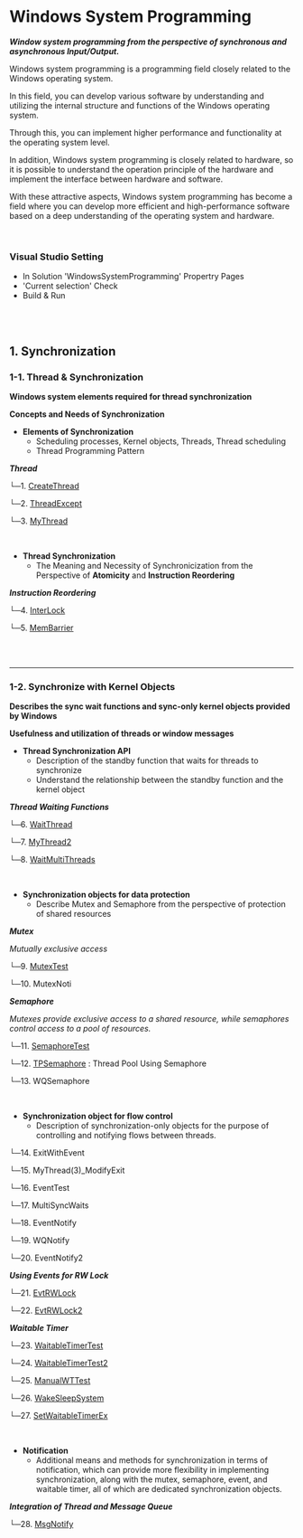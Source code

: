 # Windows System Programming

**_Window system programming from the perspective of synchronous and asynchronous Input/Output._**

Windows system programming is a programming field closely related to the Windows operating system.

In this field, you can develop various software by understanding and utilizing the internal structure and functions of the Windows operating system.

Through this, you can implement higher performance and functionality at the operating system level.

In addition, Windows system programming is closely related to hardware, so it is possible to understand the operation principle of the hardware and implement the interface between hardware and software.

With these attractive aspects, Windows system programming has become a field where you can develop more efficient and high-performance software based on a deep understanding of the operating system and hardware.

<br/>

### Visual Studio Setting

-   In Solution 'WindowsSystemProgramming' Propertry Pages
-   'Current selection' Check
-   Build & Run

<br/>

<br/>

## 1. Synchronization

### 1-1. Thread & Synchronization

**Windows system elements required for thread synchronization**

**Concepts and Needs of Synchronization**

-   **Elements of Synchronization**
    -   Scheduling processes, Kernel objects, Threads, Thread scheduling
    -   Thread Programming Pattern

**_Thread_**

└─1. [CreateThread](https://github.com/devgunho/Windows_System_Programming/blob/master/WindowsSystemProgramming/01_CreateThread/CreateThread.cpp)

└─2. [ThreadExcept](https://github.com/devgunho/Windows_System_Programming/blob/master/WindowsSystemProgramming/02_ThreadExcept/ThreadExcept.cpp)

└─3. [MyThread](https://github.com/devgunho/Windows_System_Programming/blob/master/WindowsSystemProgramming/03_MyThread/MyThread.cpp)

<br/>

-   **Thread Synchronization**
    -   The Meaning and Necessity of Synchronicization from the Perspective of **Atomicity** and **Instruction Reordering**

**_Instruction Reordering_**

└─4. [InterLock](https://github.com/devgunho/Windows_System_Programming/blob/master/WindowsSystemProgramming/04_InterLock/InterLock.cpp)

└─5. [MemBarrier](https://github.com/devgunho/Windows_System_Programming/blob/master/WindowsSystemProgramming/05_MemBarrier/MemBarrier.cpp)

<br/>

<br/>

---

### 1-2. Synchronize with Kernel Objects

**Describes the sync wait functions and sync-only kernel objects provided by Windows**

**Usefulness and utilization of threads or window messages**

-   **Thread Synchronization API**
    -   Description of the standby function that waits for threads to synchronize
    -   Understand the relationship between the standby function and the kernel object

**_Thread Waiting Functions_**

└─6. [WaitThread](https://github.com/devgunho/Windows_System_Programming/blob/master/WindowsSystemProgramming/06_WaitThread/WaitThread.cpp)

└─7. [MyThread2](https://github.com/devgunho/Windows_System_Programming/blob/master/WindowsSystemProgramming/07_MyThread2/MyThread2.cpp)

└─8. [WaitMultiThreads](https://github.com/devgunho/Windows_System_Programming/blob/master/WindowsSystemProgramming/08_WaitMultiThreads/WaitMultiThreads.cpp)

<br/>

-   **Synchronization objects for data protection**
    -   Describe Mutex and Semaphore from the perspective of protection of shared resources

**_Mutex_**

_Mutually exclusive access_

└─9. [MutexTest](https://github.com/devgunho/Windows_System_Programming/blob/master/WindowsSystemProgramming/05_MemBarrier/MemBarrier.cpp)

└─10. MutexNoti

**_Semaphore_**

_Mutexes provide exclusive access to a shared resource, while semaphores control access to a pool of resources._

└─11. [SemaphoreTest](https://github.com/devgunho/Windows_System_Programming/blob/master/WindowsSystemProgramming/11_SemaphoreTest/SemaphoreTest.cpp)

└─12. [TPSemaphore](https://github.com/devgunho/Windows_System_Programming/blob/master/WindowsSystemProgramming/12_TPSemaphore/TPSemaphore.cpp) : Thread Pool Using Semaphore

└─13. WQSemaphore

<br/>

-   **Synchronization object for flow control**
    -   Description of synchronization-only objects for the purpose of controlling and notifying flows between threads.

└─14. ExitWithEvent

└─15. MyThread(3)\_ModifyExit

└─16. EventTest

└─17. MultiSyncWaits

└─18. EventNotify

└─19. WQNotify

└─20. EventNotify2

**_Using Events for RW Lock_**

└─21. [EvtRWLock](https://github.com/devgunho/Windows_System_Programming/blob/master/WindowsSystemProgramming/21_EvtRWLock/EvtRWLock.cpp)

└─22. [EvtRWLock2](https://github.com/devgunho/Windows_System_Programming/blob/master/WindowsSystemProgramming/22_EvtRWLock2/EvtRWLock2.cpp)

**_Waitable Timer_**

└─23. [WaitableTimerTest](https://github.com/devgunho/Windows_System_Programming/blob/master/WindowsSystemProgramming/23_WaitableTimerTest/WaitableTimerTest.cpp)

└─24. [WaitableTimerTest2](https://github.com/devgunho/Windows_System_Programming/blob/master/WindowsSystemProgramming/24_WaitableTimerTest2/WaitableTimerTest2.cpp)

└─25. [ManualWTTest](https://github.com/devgunho/Windows_System_Programming/blob/master/WindowsSystemProgramming/25_ManualWTTest/ManualWTTest.cpp)

└─26. [WakeSleepSystem](https://github.com/devgunho/Windows_System_Programming/blob/master/WindowsSystemProgramming/26_WakeSleepSystem/WakeSleepSystem.cpp)

└─27. [SetWaitableTimerEx](https://github.com/devgunho/Windows_System_Programming/blob/master/WindowsSystemProgramming/27_SetWaitableTimerEx/SetWaitableTimerEx.cpp)

<br/>

-   **Notification**
    -   Additional means and methods for synchronization in terms of notification, which can provide more flexibility in implementing synchronization, along with the mutex, semaphore, event, and waitable timer, all of which are dedicated synchronization objects.

**_Integration of Thread and Message Queue_**

└─28. [MsgNotify](https://github.com/devgunho/Windows_System_Programming/blob/master/WindowsSystemProgramming/28_MsgNotify/MsgNotify.cpp)
